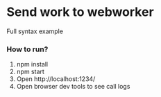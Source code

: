 # Send work to webworker

Full syntax example

### How to run?

1. npm install
2. npm start
3. Open http://localhost:1234/
4. Open browser dev tools to see call logs
